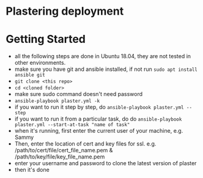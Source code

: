 Plastering deployment
=========================

# Getting Started
- all the following steps are done in Ubuntu 18.04, they are not tested in other environments.
- make sure you have git and ansible installed, if not run ``sudo apt install ansible git``
- ``git clone <this repo>``
- ``cd <cloned folder>``
- make sure sudo command doesn't need password
- ``ansible-playbook plaster.yml -k``
- if you want to run it step by step, do ``ansible-playbook plaster.yml --step``
- if you want to run it from a particular task, do do ``ansible-playbook plaster.yml --start-at-task "name of task"``
- when it's running, first enter the current user of your machine, e.g. Sammy
- Then, enter the location of cert and key files for ssl. e.g. /path/to/cert/file/cert_file_name.pem & /path/to/key/file/key_file_name.pem
- enter your username and password to clone the latest version of plaster
- then it's done
